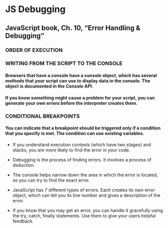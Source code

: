 # JS Debugging 

## JavaScript book, Ch. 10, “Error Handling & Debugging”


### ORDER OF EXECUTION 


### WRITING FROM THE SCRIPT TO THE CONSOLE 

#### Browsers that have a console have a console object, which has several methods that your script can use to display data in the console. The object is documented in the Console API. 

#### If you know something might cause a problem for your script, you can generate your own errors before the interpreter creates them. 


### CONDITIONAL BREAKPOINTS

#### You can indicate that a breakpoint should be triggered only if a condition that you specify is met. The condition can use existing variables. 

- If you understand execution contexts (which have two stages) and stacks, you are more likely to find the error in your code.

- Debugging is the process of finding errors. It involves a process of deduction.

- The console helps narrow down the area in which the
error is located, so you can try to find the exact error. 

- JavaScript has 7 different types of errors. Each creates
its own error object, which can tell you its line number
and gives a description of the error. 

- If you know that you may get an error, you can handle
it gracefully using the try, catch, finally statements.
Use them to give your users helpful feedback.

